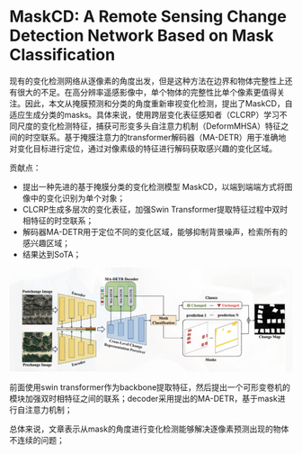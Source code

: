 # MaskCD: A Remote Sensing Change Detection Network Based on Mask Classification

现有的变化检测网络从逐像素的角度出发，但是这种方法在边界和物体完整性上还有很大的不足。在高分辨率遥感影像中，单个物体的完整性比单个像素更值得关注。因此，本文从掩膜预测和分类的角度重新审视变化检测，提出了MaskCD，自适应生成分类的masks。具体来说，使用跨层变化表征感知者（CLCRP）学习不同尺度的变化检测特征，捕获可形变多头自注意力机制（DeformMHSA）特征之间的时空联系。基于掩膜注意力的transformer解码器（MA-DETR）用于准确地对变化目标进行定位，通过对像素级的特征进行解码获取感兴趣的变化区域。

贡献点：

* 提出一种先进的基于掩膜分类的变化检测模型 MaskCD，以端到端端方式将图像中的变化识别为单个对象；
* CLCRP生成多层次的变化表征，加强Swin Transformer提取特征过程中双时相特征的时空联系；
* 解码器MA-DETR用于定位不同的变化区域，能够抑制背景噪声，检索所有的感兴趣区域；
* 结果达到SoTA；

![network](figures/截屏2024-04-29%2021.50.47.png)

前面使用swin transformer作为backbone提取特征，然后提出一个可形变卷机的模块加强双时相特征之间的联系；decoder采用提出的MA-DETR，基于mask进行自注意力机制；

总体来说，文章表示从mask的角度进行变化检测能够解决逐像素预测出现的物体不连续的问题；
